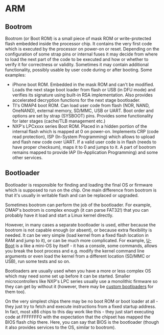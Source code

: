 # ARM

## Bootrom

Bootrom (or Boot ROM) is a small piece of mask ROM or write-protected flash embedded inside the processor chip. It contains the very first code which is executed by the processor on power-on or reset. Depending on the configuration of some strap pins or internal fuses it may decide from where to load the next part of the code to be executed and how or whether to verify it for correctness or validity. Sometimes it may contain additional functionality, possibly usable by user code during or after booting. Some examples:

- iPhone boot ROM. Embedded in the mask ROM and can't be modified. Loads the next stage boot loader from flash or USB (in DFU mode) and verifies its signature using built-in RSA implementation. Also provides accelerated decryption functions for the next stage bootloader.
- TI's OMAP4 boot ROM. Can load user code from flash (NOR, NAND, OneNAND), external memory, SD/MMC, USB or UART. Boot order and options are set by strap (SYSBOOT) pins. Provides some functionality for later stages (cache/TLB management etc.)
- NXP's LPCxxxx series Boot ROM. Placed in a hidden portion of the internal flash which is mapped at 0 on power-on. Implements CRP (code read protection), ISP (In-System Programming) which allows to upload and flash new code over UART. If a valid user code is in flash (needs to have proper checksum), maps it to 0 and jumps to it. A part of bootrom remains mapped to provide IAP (In-Application Programming) and some other services.

## Bootloader

Bootloader is responsible for finding and loading the final OS or firmware which is supposed to run on the chip. One main difference from bootrom is that it's usually in writable flash and can be replaced or upgraded.

Sometimes bootrom can perform the job of the bootloader. For example, OMAP's bootrom is complex enough (it can parse FAT32!) that you can probably have it load and start a Linux kernel directly.

However, in many cases a separate bootloader is used, either because the bootrom is not capable enough (or absent), or because extra flexibility is needed. It can be very simple (load kernel from a fixed flash location in RAM and jump to it), or can be much more complicated. For example, [U-Boot](http://www.denx.de/wiki/U-Boot) is a like a mini-OS by itself - it has a console, some commands, allows you break the boot process and e.g. modify the kernel command line arguments or even load the kernel from a different location (SD/MMC or USB), run some tests and so on.

Bootloaders are usually used when you have a more or less complex OS which may need some set up before it can be started. Smaller microcontrollers like NXP's LPC series usually use a monolithic firmware so they can get by without it (however, there may be [custom bootloaders](http://www.lpcware.com/content/nxpfile/an10866-lpc1700-secondary-usb-bootloader) for them too).

On the very simplest chips there may be no boot ROM or boot loader at all - they just try to fetch and execute instructions from a fixed startup address. In fact, most x86 chips to this day work like this - they just start executing code at FFFFFFF0 with the expectation that the chipset has mapped the BIOS flash chip there. Here, you can say that BIOS is the bootloader (though it also provides services to the OS, similar to bootrom).